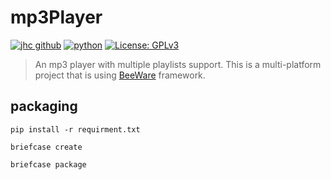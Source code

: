 # mp3Player

[![jhc github](https://img.shields.io/badge/GitHub-rpazuki.svg?style=flat&logo=github)](https://github.com/rpazuki)
[![python](https://img.shields.io/badge/Python-3.10-3776AB.svg?style=flat&logo=python&logoColor=white)](https://www.python.org)
[![License: GPLv3](https://img.shields.io/badge/License-GPLv3-blue.svg)](https://www.gnu.org/licenses/gpl-3.0)

> An mp3 player with multiple playlists support. This is a multi-platform project that is using [BeeWare](https://beeware.org/) framework.


## packaging

```
pip install -r requirment.txt

briefcase create

briefcase package
```
